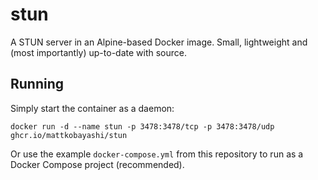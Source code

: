 # stun

A STUN server in an Alpine-based Docker image. Small, lightweight and (most importantly) up-to-date with source.

## Running

Simply start the container as a daemon:

`docker run -d --name stun -p 3478:3478/tcp -p 3478:3478/udp ghcr.io/mattkobayashi/stun`

Or use the example `docker-compose.yml` from this repository to run as a Docker Compose project (recommended).
